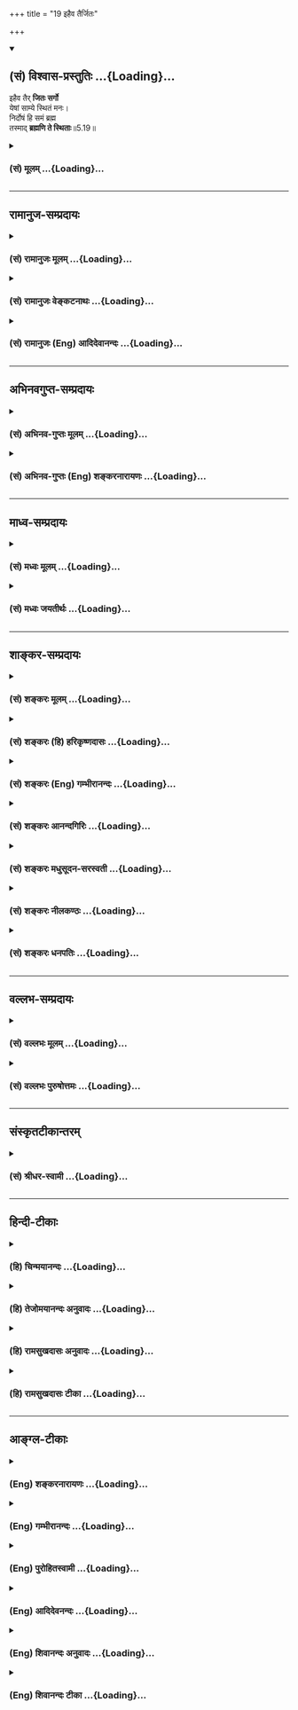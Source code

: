 +++
title = "19 इहैव तैर्जितः"

+++
<div class="js_include" newlevelforh1="2" title="(सं) विश्वास-प्रस्तुतिः" unfilled url="/purANam_vaiShNavam/mahAbhAratam/06-bhIShma-parva/03-bhagavad-gItA-parva/saMskRtam/vishvAsa-prastutiH/05_karma-saMnyAsa-yogaH/19_ihaiva_tairjitaH.md">
<details open><summary><h2>(सं) विश्वास-प्रस्तुतिः ...{Loading}...</h2></summary>

इहैव तैर् **जितः सर्गो**  
येषां साम्ये स्थितं मनः।  
निर्दोषं हि समं ब्रह्म  
तस्माद् **ब्रह्मणि ते स्थिताः**॥5.19॥
</details>
</div>
<div class="js_include collapsed" newlevelforh1="3" title="(सं) मूलम्" unfilled url="/purANam_vaiShNavam/mahAbhAratam/06-bhIShma-parva/03-bhagavad-gItA-parva/saMskRtam/mUlam/05_karma-saMnyAsa-yogaH/19_ihaiva_tairjitaH.md">
<details><summary><h3>(सं) मूलम् ...{Loading}...</h3></summary>

इहैव तैर्जितः सर्गो येषां साम्ये स्थितं मनः।  
निर्दोषं हि समं ब्रह्म तस्माद्ब्रह्मणि ते स्थिताः।।5.19।।
</details>
</div>


_________________
## रामानुज-सम्प्रदायः
<div class="js_include collapsed" newlevelforh1="3" title="(सं) रामानुजः मूलम्" unfilled url="/purANam_vaiShNavam/mahAbhAratam/06-bhIShma-parva/03-bhagavad-gItA-parva/saMskRtam/rAmAnujaH/mUlam/05_karma-saMnyAsa-yogaH/19_ihaiva_tairjitaH.md">
<details><summary><h3>(सं) रामानुजः मूलम् ...{Loading}...</h3></summary>

।।5.19।।**इह एव** साधनानुष्ठानदशायाम् एव **तैः सर्गो जितः** संसारो जितः
**येषाम्** उक्तरीत्या सर्वेषु आत्मसु **साम्ये स्थितं मनः निर्दोषं हि समं
ब्रह्म** प्रकृतिसंसर्गदोषवियुक्ततया समम् आत्मवस्तु हि ब्रह्म आत्मसाम्ये
स्थिताः चेद् **ब्रह्मणि स्थिता** एव **ते।** ब्रह्मणि स्थितिः एव हि
संसारजयः। आत्मसु ज्ञानैकाकारतया साम्यम् एव अनुसन्दधाना मुक्ता एव
इत्यर्थः। येन प्रकारेण अवस्थितस्य कर्मयोगिनः समदर्शनरूपो ज्ञानविपाको भवति
तं प्रकारम् उपदिशति

</details>
</div>
<div class="js_include collapsed" newlevelforh1="3" title="(सं) रामानुजः वेङ्कटनाथः" unfilled url="/purANam_vaiShNavam/mahAbhAratam/06-bhIShma-parva/03-bhagavad-gItA-parva/saMskRtam/rAmAnujaH/venkaTanAthaH/05_karma-saMnyAsa-yogaH/19_ihaiva_tairjitaH.md">
<details><summary><h3>(सं) रामानुजः वेङ्कटनाथः ...{Loading}...</h3></summary>

  
  
।।5.19।। इदं समदर्शित्वं न कालान्तरभाविफलसाधनमात्रं किन्त्विदानीमेव
निश्श्रेयसकल्पां क्लेशनिवृत्तिं दिशतीति समदर्शिनां प्रशंसा क्रियते
इहैवेति श्लोकेन। साधनानुष्ठानदशायामेवेति इहशब्दस्यात्र लोकपरत्वादपि
स्वावस्थाविशेषपरत्वमेवोचितमिति भावः। संसारो जित इति मुक्तप्रायास्त
इत्यर्थः। सृष्ट्यादेरत्रानन्वयात्सर्गशब्दः सृज्यत इति व्युत्पत्त्याऽत्र
संसारपरः। ब्राह्मणचण्डालादीनां
स्पृश्यत्वादिसाम्यप्रसङ्गव्युदासायउक्तरीत्येत्युक्तम्।
निरुपाधिकात्मस्वरूपं ज्ञानैकाकारतया सममिति
पूर्वभाष्योक्तप्रकारेणेत्यर्थः। नन्वात्मन्येव स्थितिः संसारजयहेतुः न तु
तत्साम्ये तत्राह निर्दोषं हि समं ब्रह्मइति। ब्रह्मत्वमेव विधेयम्
अन्यथातस्माद्ब्रह्मणि ते स्थिताः इत्यनन्वयात् समदर्शिनो ब्रह्मणि स्थिताः
समस्य ब्रह्मत्वात् इति ह्यन्वयः स्यात् ततश्चोक्तचोद्यपरिहार
इत्यभिप्रायेणाह आत्मवस्त्विति। ततः किं प्रकृतस्येत्यत्राह ब्रह्मणि
स्थितिरिति। ब्रह्मशब्दोऽत्र शुद्धात्मनि ब्रह्मसाम्यात्। अत्र फलितं
पिण्डितार्थमाह आत्मस्विति।  
  

</details>
</div>
<div class="js_include collapsed" newlevelforh1="3" title="(सं) रामानुजः (Eng) आदिदेवानन्दः" unfilled url="/purANam_vaiShNavam/mahAbhAratam/06-bhIShma-parva/03-bhagavad-gItA-parva/saMskRtam/rAmAnujaH/english/AdidevAnandaH/05_karma-saMnyAsa-yogaH/19_ihaiva_tairjitaH.md">
<details><summary><h3>(सं) रामानुजः (Eng) आदिदेवानन्दः ...{Loading}...</h3></summary>

5.19 By those whose minds rest in ealness with regard to all selves in the aforesaid manner, even here, i.e., even at the stage of executing
the means, Samsara is overcome. For the Brahman is of the same nature
everywhere when uncontaminated. The meaning is that the substance of
self, when free from the contaminations resulting from contact with the
Prakrti (body), is the same everywhere i.e., as the Brahman (the Atman).
If they are fixed in the eality of all selves, they verily abide in
Brahman. The abidance in the Brahman is verily the conest of Samsara.
Those who contemplate on the sameness of all selves, because of their
having the form of knowledge, they are liberated. Sri Krsna now teaches
that mode of life by following which the maturity of knowledge in the
form of sameness of vision comes to a Karma Yogin.

</details>
</div>


_________________
## अभिनवगुप्त-सम्प्रदायः
<div class="js_include collapsed" newlevelforh1="3" title="(सं) अभिनव-गुप्तः मूलम्" unfilled url="/purANam_vaiShNavam/mahAbhAratam/06-bhIShma-parva/03-bhagavad-gItA-parva/saMskRtam/abhinava-guptaH/mUlam/05_karma-saMnyAsa-yogaH/19_ihaiva_tairjitaH.md">
<details><summary><h3>(सं) अभिनव-गुप्तः मूलम् ...{Loading}...</h3></summary>

।।5.19।। No commentary.

</details>
</div>
<div class="js_include collapsed" newlevelforh1="3" title="(सं) अभिनव-गुप्तः (Eng) शङ्करनारायणः" unfilled url="/purANam_vaiShNavam/mahAbhAratam/06-bhIShma-parva/03-bhagavad-gItA-parva/saMskRtam/abhinava-guptaH/english/shankaranArAyaNaH/05_karma-saMnyAsa-yogaH/19_ihaiva_tairjitaH.md">
<details><summary><h3>(सं) अभिनव-गुप्तः (Eng) शङ्करनारायणः ...{Loading}...</h3></summary>

5.19 This sloka does not exit in Gitartha sangraha of Abhinavagupta.

</details>
</div>


_________________
## माध्व-सम्प्रदायः
<div class="js_include collapsed" newlevelforh1="3" title="(सं) मध्वः मूलम्" unfilled url="/purANam_vaiShNavam/mahAbhAratam/06-bhIShma-parva/03-bhagavad-gItA-parva/saMskRtam/madhvaH/mUlam/05_karma-saMnyAsa-yogaH/19_ihaiva_tairjitaH.md">
<details><summary><h3>(सं) मध्वः मूलम् ...{Loading}...</h3></summary>

।।5.19।। तदैव स्तौति इहैवेति।

</details>
</div>
<div class="js_include collapsed" newlevelforh1="3" title="(सं) मध्वः जयतीर्थः" unfilled url="/purANam_vaiShNavam/mahAbhAratam/06-bhIShma-parva/03-bhagavad-gItA-parva/saMskRtam/madhvaH/jayatIrthaH/05_karma-saMnyAsa-yogaH/19_ihaiva_tairjitaH.md">
<details><summary><h3>(सं) मध्वः जयतीर्थः ...{Loading}...</h3></summary>

।।5.19।। ननूत्तरवाक्ये साम्यदर्शनं मुक्तिसाधनमेवोच्यते तत्कथमुच्यते
अपरोक्षज्ञानसाधनमिति प्राग्ज्ञानिनोऽपि जन्मान्तरसद्भाव उक्तः
तत्कथमिहैवेति तद्देह एव मुक्तिरुक्तेत्यत आह **तदेवे**ति।
स्तुतावधिकोक्तिः सम्भवतीति भावः।

</details>
</div>


_________________
## शाङ्कर-सम्प्रदायः
<div class="js_include collapsed" newlevelforh1="3" title="(सं) शङ्करः मूलम्" unfilled url="/purANam_vaiShNavam/mahAbhAratam/06-bhIShma-parva/03-bhagavad-gItA-parva/saMskRtam/shankaraH/mUlam/05_karma-saMnyAsa-yogaH/19_ihaiva_tairjitaH.md">
<details><summary><h3>(सं) शङ्करः मूलम् ...{Loading}...</h3></summary>

।।5.19।। **इह एव** जीवद्भिरेव **तैः** समदर्शिभिः पण्डितैः **जितः**
वशीकृतः **सर्गः** जन्म **येषां साम्ये** सर्वभूतेषु ब्रह्मणि समभावे
**स्थितं** निश्चलीभूतं **मनः** अन्तःकरणम्। **निर्दोषं** यद्यपि दोषवत्सु
श्वपाकादिषु मूढैः तद्दोषैः दोषवत् इव विभाव्यते तथापि तद्दोषैः अस्पृष्टम्
इति निर्दोषं दोषवर्जितं हि यस्मात् नापि स्वगुणभेदभिन्नम् निर्गुणत्वात्
चैतन्यस्य। वक्ष्यति च भगवान् इच्छादीनां क्षेत्रधर्मत्वम्
अनादित्वान्निर्गुणत्वात् (गीता 13.31) इति च। नापि अन्त्या विशेषाः आत्मनो
भेदकाः सन्ति प्रतिशरीरं तेषां सत्त्वे प्रमाणानुपपत्तेः। अतः **समं
ब्रह्म** एकं च। **तस्मात् ब्रह्मणि** एव **ते स्थिताः।** तस्मात् न
दोषगन्धमात्रमपि तान् स्पृशति देहादिसंघातात्मदर्शनाभिमानाभावात् तेषाम्।
देहादिसंघातात्मदर्शनाभिमानवद्विषयं तु तत् सूत्रम् समासमाभ्यां विषमसमे
पूजातः (गौ0 स्मृ0 17.20) इति पूजाविषयत्वेन विशेषणात्। दृश्यते हि
ब्रह्मवित् षडङ्गवित् चतुर्वेदवित् इति पूजादानादौ गुणविशेषसंबन्धः कारणम्।
ब्रह्म तु सर्वगुणदोषसंबन्धवर्जितमित्यतः ब्रह्मणि ते स्थिताः इति युक्तम्।
कर्मविषयं च समासमाभ्याम् इत्यादि। इदं तु सर्वकर्मसंन्यासविषयं प्रस्तुतम्
सर्वकर्माणि मनसा (गीता 5.13) इत्यारभ्य आध्यायपरिसमाप्तेः।। यस्मात्
निर्दोषं समं ब्रह्म आत्मा तस्मात्

</details>
</div>
<div class="js_include collapsed" newlevelforh1="3" title="(सं) शङ्करः (हि) हरिकृष्णदासः" unfilled url="/purANam_vaiShNavam/mahAbhAratam/06-bhIShma-parva/03-bhagavad-gItA-parva/saMskRtam/shankaraH/hindI/harikRShNadAsaH/05_karma-saMnyAsa-yogaH/19_ihaiva_tairjitaH.md">
<details><summary><h3>(सं) शङ्करः (हि) हरिकृष्णदासः ...{Loading}...</h3></summary>

।।5.19।। उ₀ वे दोषी नहीं हैं क्योंकि जिनका अन्तःकरण समतामें अर्थात् सब
भूतोंके अन्तर्गत ब्रह्मरूप समभावमें स्थित यानी निश्चल हो गया है उन
समदर्शी पण्डितोंने यहाँ जीवितावस्थामें ही सर्गको यानी जन्मको जीत लिया है
अर्थात् उसे अपने अधीन कर लिया है। क्योंकि ब्रह्म निर्दोष ( और सम ) है।
यद्यपि मूर्ख लोगोंको दोषयुक्त चाण्डालादिमें उनके दोषोंके कारण आत्मा
दोषयुक्तसा प्रतीत होता है तो भी वास्तवमें वह ( आत्मा ) उनके दोषोंसे
निर्लिप्त ही है। चेतन आत्मा निर्गुण होनेके कारण अपने गुणके भेदसे भी
भिन्न नहीं है। भगवान् भी इच्छादिको क्षेत्रके ही धर्म बतलावेंगे तथा अनादि
और निर्गुण होनेके कारण ( आत्मा लिप्त नहीं होता ) यह भी कहेंगे। ( वैशेषिक
शास्त्रमें बतलाये हुए नित्य द्रव्यगत ) अन्त्य विशेष भी आत्मामें भेद
उत्पन्न करनेवाले नहीं हैं क्योंकि प्रत्येक शरीरमें उन अन्त्य विशेषोंके
होनेका कोई प्रमाण सम्भव नहीं है। अतः ( यह सिद्ध हुआ कि ) ब्रह्म सम है और
एक ही है। इसलिये वे समदर्शी पुरुष ब्रह्ममें ही स्थित हैं इसी कारण उनको
दोषकी गन्ध भी स्पर्श नहीं कर पाती क्योंकि उनमेंसे देहादि संघातको
आत्मारूपसे देखनेका अभिमान जाता रहा है।। समासमाभ्यां विषमसमे पूजातः यह
सूत्र पूजाविषयक विशेषणसे युक्त होनेके कारण देहादि संघातमें आत्मदृष्टिके
अभिमानवाले पुरुषोंके विषयमें है। क्योंकि पूजा दान आदि कर्मोंमें (
भेदबुद्धिका ) कारण ब्रह्मवेत्ता छओं अङ्गोंको जाननेवाला चारों वेदोंको
जाननेवाला इत्यादि विशेष गुणोंका सम्बन्ध देखा जाता है। परंतु ब्रह्म
सम्पूर्ण गुणदोषोंके सम्बन्धसे रहित है इसलिये यह ( कहना ) ठीक है कि वे
ब्रह्ममें स्थित हैं। इसके अतिरिक्त समासमाभ्याम् इत्यादि कथन तो
कर्मियोंके विषयमें है और यह सर्वकर्माणि मनसा इस श्लोकसे लेकर
अध्यायसमाप्तितक सारा प्रकरण सर्वकर्मसंन्यासी के विषयमें है।

</details>
</div>
<div class="js_include collapsed" newlevelforh1="3" title="(सं) शङ्करः (Eng) गम्भीरानन्दः" unfilled url="/purANam_vaiShNavam/mahAbhAratam/06-bhIShma-parva/03-bhagavad-gItA-parva/saMskRtam/shankaraH/english/gambhIrAnandaH/05_karma-saMnyAsa-yogaH/19_ihaiva_tairjitaH.md">
<details><summary><h3>(सं) शङ्करः (Eng) गम्भीरानन्दः ...{Loading}...</h3></summary>

5.19 Iha eva, here itself, even while they are living; is sargah, rirth;
jitah, conered, overcome; taih, by them, by the learned ones who see
with eanimity; yesam, whose; manah, minds, the internal organs; are
sthitam, established, made steadfast; samye, on sameness, in Brahman
that exists as the same in all beings. It is nirdosam, free from
defects. Because of Its existence in such mean objects as an eater of
dog's meat, etc., though It is supposed by fools to be affected by the
defects of those (objects), still It remains untouched by those
blemishes, hi, because It is free from defects. Nor even is It
differentiated by Its alities, since Consciousness is free from
alifications. And the Lord will speak of desires etc. (cf. 13.6 etc.) as
the attributes of the aggregate of body and organs, and will also say,
'Being without beginning and without alities' (13.31). Nor even are
there the ultimate distinctions which can create differentiation in the
Self, \[According to the Vaisesikas, everything is possessed of not only
alities but also of antya-visesa (ultimate distinction), which is a
category like substance, ality, action, etc. This distinction makes
every entity different from other entities. Thus, individual souls have
their own ultimate distinctions by the very fact that they are
individuals. Vedanta denies such a category. Besides, the Self is one
and omnipresent. Therefore there is nothing else from which It can be
distinguished.-Tr.\] because there is nothing to prove that these
ultimate distinctions exist in every body. Hence, samam brahma, Brahman
is the same and one. Tasmat, therefore; te, they; sthitah, are
established; brahmani, in Brahman Itself. As a result, not even a shade
of defect touches them. For they have no self-identification in the form
of perceiving the aggregate of body etc. as the Self. On the other hand,
that statement (Gau. Sm. 17.20) refers to the man who has
self-identification in the form of perceiving the aggregate of body,
(organs) etc. as the Self, for that statement-'A sacrificer incurs sin
by not adoring eally one who is an eal, and by adoring eally one who is
not eal to himself, pointedly refers to persons who are the objects of
adoration. It is indeed seen that in worship, charity, etc. the
determining factors are the possession of such special alities as being
'a knower of Brahman', 'versed in the six auxiliary branches of Vedic
learning', and 'versed in the four Vedas'. But Brahman is bereft of
association with all alities and defects. This being so, it is logical
that they are established in Brahman. And 'adoring an eal, ৷৷.an uneal,'
etc. has reference to men of action. \[Those engaged in actions with a
sense of agentship, etc.-Tr.\] But this subject under consideration,
beginning from 'The embodied man৷৷.having given up all actions mentally'
(13) to the end of the chapter, is concerning one who has given up all
actions. Since the Self is Brahman which is without blemish and is the
same (in all), therefore-

</details>
</div>
<div class="js_include collapsed" newlevelforh1="3" title="(सं) शङ्करः आनन्दगिरिः" unfilled url="/purANam_vaiShNavam/mahAbhAratam/06-bhIShma-parva/03-bhagavad-gItA-parva/saMskRtam/shankaraH/AnandagiriH/05_karma-saMnyAsa-yogaH/19_ihaiva_tairjitaH.md">
<details><summary><h3>(सं) शङ्करः आनन्दगिरिः ...{Loading}...</h3></summary>

।।5.19।। सात्त्विकेषु राजसेषु तामसेषु च सत्वेषु समत्वदर्शनमनुचितमिति
शङ्कते **नन्विति।** सर्वत्र समदर्शिनस्तच्छब्देन परामृश्यन्ते। तेषां
दोषवत्त्वादभोज्यान्नत्वमित्यत्र प्रमाणमाह **समासमाभ्यामिति।**
समानामध्ययनादिभिः। समानधर्मकाणां वस्त्रालंकारादिपूजया विषमे
प्रतिपत्तिविशेषे क्रियमाणे सत्यसमानां चासमानधर्मकाणां
कस्यचिदेकवेदत्वमपरस्य द्विवेदत्वमित्यादिधर्मवतां प्रागुक्ततया पूजया समे
प्रतिपत्तिविशेषे पूजयिता पुरुषविशेषं ज्ञात्वा
प्रतिपत्तिमकुर्वन्धनाद्धर्माच्च हीयते तेन सात्त्विके राजसतामसयोश्च
समबुद्धिं कुर्वन्प्रत्यवैतीत्यर्थः। उत्तरत्वेनोत्तरश्लोकमवतारयति **न ते
दोषवन्त इति।** स्मृत्यवष्टम्भेन सर्वसत्त्वेषु समत्वदर्शिनां
दोषवत्त्वमुक्तं कथं नास्तीति प्रतिज्ञामात्रेण सिध्यतीति शङ्कते
**कथमिति।** स्मृतेर्गतिमग्रे वदिष्यन्निर्दोषत्वं समत्वदर्शिनां विशदयति
**इहैवेति।** सर्वेषां चेतनानां साम्ये प्रवणमनसां ब्रह्मलोकगमनमन्तरेण
तस्मिन्नेव देहे परिभूतजन्मनामशेषदोषराहित्ये हेतुमाह **निर्दोषं हीति।**
वर्तमानो देहः सप्तम्या परिगृह्यते। तानेव समदर्शिनो विशिनष्टि
**येषामिति।** ननु ब्रह्मणो निर्दोषत्वमसिद्धं दोषवत्सु श्वपाकादिषु
तद्दोषैर्दोषवत्त्वोपलम्भसंभवात्तत्राह **यद्यपीति।** यस्मात्तन्निर्दोषं
तस्मात्तस्मिन्ब्रह्मणि स्थितैर्निर्दोषैः सर्गो जित इति संबन्धः। ब्रह्मणो
गुणभूयस्त्वादल्पीयान्दोषोऽपि स्यादित्याशङ्क्याह **नापीति।** चेतनस्य
स्वगुणविशेषविशिष्टत्वमनिष्टं निर्गुणत्वश्रवणादित्ययुक्तमिच्छादीनां
परिशेषादात्मधर्मत्वस्य कैश्चिन्निश्चितत्वादित्याशङ्क्याह **वक्ष्यति
चेति।** आत्मनो निर्गुणत्वे वाक्यशेषं प्रमाणयति **अनादित्वादिति।** चकारो
वक्ष्यतीत्यनेन संबन्धार्थः। गुणदोषवशादात्मनो भेदाभावेऽपि
भेदोऽन्त्यविशेषेभ्यो भविष्यतीत्यतिप्रसङ्गादाशङ्क्य दूषयति **नापीति।**
प्रतिशरीरमात्मभेदसिद्धौ तद्धेतुत्वेन तेषां सत्त्वं तेषां च सत्त्वे
प्रतिशरीरमात्मनो भेदसिद्धिरिति परस्पराश्रयत्वमभिप्रेत्य हेतुमाह
प्रतिशरीरमिति। आत्मनो भेदकाभावे फलितमाह **अत इति।** समत्वमेव व्याकरोति
**एकं चेति।** ब्रह्मणो निर्विशेषत्वेनैकत्वाज्जीवानां च
भेदकाभावेनैकत्वस्योक्तत्वादेकलक्षणत्वादेकत्वं जीवब्रह्मणोरेष्टव्यमित्याह
**तस्मादिति।** जीवब्रह्मणोरेकत्वे जीवानां ब्रह्मवन्निर्दोषत्वं
सिध्यतीत्याह **तस्मान्नेति।** तच्छब्दार्थमेव स्फोरयति **देहादीति।** यदि
सर्वसत्त्वेषु समत्वदर्शनमदुष्टमिष्टं तर्हि कथं गौतमसूत्रमित्याशङ्क्याह
**देहादिसंघातेति।** सूत्रस्य यथोक्ताभिमानवद्विषयत्वे गमकमाह **पूजेति।**
यदि वा चतुर्वेदानामेव सतां पूजया वैषम्यं यदि वा चतुर्वेदानां षडङ्गविदां
च पूजया साम्यं तदा तेषामुक्तपूजाविषयाणां केषांचिन्मनोविकारसंभवे कर्ता
प्रत्यवैतीत्यविद्वद्विषयत्वं सूत्रस्य प्रतिभातीत्यर्थः। तत्रैव
चानुभवमनुकूलत्वेनोदाहरति **दृश्यते हीति।** देहादिसंघाताभिमानवतां
गुणदोषसंबन्धसंभवात्तद्विषयं सूत्रमित्युक्तमिदानीं
ब्रह्मात्मदर्शनाभिमानवतां गुणदोषासंबन्धान्न तद्विषयं
सूत्रमित्यभिप्रेत्याह **ब्रह्म त्विति।** इतश्च नेदं सूत्रं
ब्रह्मविद्विषयमित्याह **कर्मीति।** तत्रैव पूजापरिभवसंभवादित्यर्थः। ननु
यत्र समत्वदर्शनं तत्रैव त्विदं सूत्रं नतु कर्मिण्यकर्मिणि वेति
विभागोऽस्ति तत्राह **इदं त्विति।** समत्वदर्शनस्य संन्यासिविषयत्वेन
प्रस्तुतत्वे हेतुमाह **सर्वकर्माणीति।**
आऽध्यायपरिसमाप्तेःसर्वकर्माणीत्यारभ्य तत्र तत्र
सर्वकर्मसंन्यासाभिधानात्तद्विषयमिदं समत्वदर्शनं गम्यते तत्र तन्निरहंकारे
निरवकाशं सूत्रमित्यर्थः।

</details>
</div>
<div class="js_include collapsed" newlevelforh1="3" title="(सं) शङ्करः मधुसूदन-सरस्वती" unfilled url="/purANam_vaiShNavam/mahAbhAratam/06-bhIShma-parva/03-bhagavad-gItA-parva/saMskRtam/shankaraH/madhusUdana-sarasvatI/05_karma-saMnyAsa-yogaH/19_ihaiva_tairjitaH.md">
<details><summary><h3>(सं) शङ्करः मधुसूदन-सरस्वती ...{Loading}...</h3></summary>

।।5.19।। ननु सात्त्विकराजसतामसेषु स्वभावविषमेषु प्राणिषु समत्वदर्शनं
धर्मशास्त्रनिषिद्धम्। तथाचतस्यान्नमभोज्यम्इत्युपक्रम्य गौतमः
स्मरतिसमासमाभ्यां विषमसमे पूजातः इति। समासमाभ्यामिति चतुर्थीद्विवचनम्।
विषमसमे इति द्वन्द्वैकवद्भावेन सप्तम्येकवचनम्।
चतुर्वेदपारगाणामत्यन्तसदाचाराणां यादृशो वस्त्रालंकारान्नादिदानपुरःसरः
पूजाविशेषः क्रियते तत्समायैवान्यस्मै चतुर्वेदपारगाय सदाचाराय विषमे
तदपेक्षया न्यूने पूजाप्रकारे कृते तथाल्पवेदानां हीनाचाराणां यादृशो
हीनसाधनः पूजाप्रकारः क्रियते तादृशायैवासमाय
पूर्वोक्तवेदपारगसदाचारब्राह्मणापेक्षया हीनाय तादृशहीनपूजाधिके
मुख्यपूजासमे पूजाप्रकारे कृते उत्तमस्य हीनतया हीनस्योत्तमतया पूजातो
हेतोस्तस्य पूजयितुरन्नमभोज्यं भवतीत्यर्थः। पूजयिता
प्रतिपत्तिविशेषमकुर्वन्धनाद्धर्माच्च हीयत इति च दोषान्तरम्। यद्यपि
यतीनां निष्परिग्रहाणां पाकाभावाद्धनाभावाच्चाभोज्यान्नत्वं धनहीनत्वं च
स्वतएव विद्यते तथापि धर्महानिर्दोषो भवत्येव। अभोज्यान्नत्वं चाशुचित्वेन
पापोत्पत्त्युपलक्षणम्। तपोधनानां च तपएव धनमिति तद्धानिरपि दूषणं
भवत्येवेति कथं समदर्शिनः पण्डिता जीवन्मुक्ता इति प्राप्ते परिहरति तैः
समदर्शिभिः पण्डितैरिहैव जीवनदशायामेव जितोऽतिक्रान्तः सर्गः सृज्यत इति
व्युत्पत्त्या द्वैतप्रपञ्चः। देहपातादूर्ध्वमतिक्रमितव्य इति किमु
वक्तव्यम्। कैः। येषां साम्ये सर्वभूतेषु विषमेष्वपि वर्तमानस्य ब्रह्मणः
समभावे स्थितं निश्चलं मनः। हि यम्मान्निर्दोषं समं सर्वविकारशून्यं
कूटस्थनित्यमेकं च ब्रह्म तस्मात्ते समदर्शिनो ब्रह्मण्येव स्थिताः। अयं
भावः दुष्टत्वं हि द्वेधा भवति अदुष्टस्यापि दुष्टसंबन्धात्स्वतो
दुष्टत्वाद्वा। यथा गङ्गोदकस्य मूत्रगर्तपातात् स्वतएव वा यथा मूत्रादेः।
तत्र दोषवस्तु श्वपाकादिषु स्थितं तद्दोषैर्दुष्यति ब्रह्मेति
मूढैर्विभाव्यमानमपि सर्वदोषासंसृष्टमेव ब्रह्म व्योमवदसङ्गत्वात्। असङ्गो
ह्ययं पुरुषःसूर्यो यथा सर्वलोकस्य चक्षुर्न लिप्यते चाक्षुषैर्बाह्यदोषैः।
एकस्तथा सर्वभूतान्तरात्मा न लिप्यते लोकदुःखेन बाह्यः इति श्रुतेः। नापि
कामादिधर्मवत्तया स्वतएव कलुषितं कामादेरन्तःकरणधर्मत्वस्य
श्रुतिस्मृतिसिद्धत्वात्। तस्मान्निर्दोषब्रह्मरूपा यतयो जीवन्मुक्ता
अभोज्यान्नादिदोषदुष्टाश्चेति व्याहतम्।
स्मृतिस्त्वविद्वद्गृहस्थविषयैवतस्यान्नमभोज्यम् इत्युपक्रमात् पूजात इति
मध्ये निर्देशात्धनाद्धर्माच्च हीयते इत्युपसंहाराच्चेति द्रष्टव्यम्।

</details>
</div>
<div class="js_include collapsed" newlevelforh1="3" title="(सं) शङ्करः नीलकण्ठः" unfilled url="/purANam_vaiShNavam/mahAbhAratam/06-bhIShma-parva/03-bhagavad-gItA-parva/saMskRtam/shankaraH/nIlakaNThaH/05_karma-saMnyAsa-yogaH/19_ihaiva_tairjitaH.md">
<details><summary><h3>(सं) शङ्करः नीलकण्ठः ...{Loading}...</h3></summary>

।।5.19।। ननुसमासमाभ्यां विषमसमे पूजातः इति तुल्यश्रुतशीलाय ब्राह्मणद्वयाय
विषमां पूजां प्रयुक्तवतः तथा अतुल्यश्रुतशीलाय ब्राह्मणद्वयाय समां पूजां
प्रयुक्तवतश्चाभोज्यान्नत्वं गौतमेन स्मर्यते तत्कथं ब्राह्मणचण्डालयोः
समदर्शित्वं युक्तमित्याशङ्क्याह **इहैवेति।** येषां मनः सर्वभूतेषु साम्ये
ब्रह्मभावे स्थितं निश्चलं तैरिहैव जीवद्भिरेव सर्गो जन्म जितो वशीकृतः। हि
यस्मान्निर्दोषं समं सर्वत्राविषमं ब्रह्मास्ति यथा
हिरण्मययोर्देवतातत्पीठयोः स्वर्णदृक्साम्यं पश्यति पूजकस्तु
आकारदृक्तारतम्यं पश्यति तद्वत्। पूजास्मृतिर्भ्रान्तिकृततारतम्यविषया।
साम्यदृष्टिस्तु तत्त्वविषयेति भावः। यस्मादेवं ते साम्यं पश्यन्ति
तस्माद्ब्रह्मण्यखण्डैकरसे ते द्रष्टारः स्थिता एकीभावेन समाप्तिं गताः।

</details>
</div>
<div class="js_include collapsed" newlevelforh1="3" title="(सं) शङ्करः धनपतिः" unfilled url="/purANam_vaiShNavam/mahAbhAratam/06-bhIShma-parva/03-bhagavad-gItA-parva/saMskRtam/shankaraH/dhanapatiH/05_karma-saMnyAsa-yogaH/19_ihaiva_tairjitaH.md">
<details><summary><h3>(सं) शङ्करः धनपतिः ...{Loading}...</h3></summary>

।।5.19।। ननु सात्त्विकादिषु समत्वदर्शनमनुचितंसमासमाभ्यां विषमसमे पूजातः
इति तस्यान्नमभोज्यमित्युपक्रम्य स्मृत्या
समदर्शिनोऽभोज्यान्नत्वप्रतिपादनात् समानामध्ययनादिभिस्तुल्यधर्मवतां
वस्त्रालंकाररत्नादिदानपूर्वके विषमे पूजाविशेषे क्रियमाणे सति असमानां च
कस्यचित् द्विवेदाध्ययनमपरस्यैकवेदाध्ययनमित्येवमध्यनादिभिरतुल्यधर्मवतां
प्रागुक्ते समे पूजाविशेषे तस्याः पूजातो हेतोः पूजयिता पुरुषविशेषं
ज्ञात्वा पूजाविशेषमकुर्वन्नभोज्यान्नो भवति धनाद्धर्माच्च हीयत इति
स्मृतेरर्थः। तथाच सर्वसत्त्वेषु समत्वदर्शिनः दोषवत्त्वमित्याशङ्कायाः
कार्यकरणसंघातात्मदर्शनाभिमानवत्कर्मठविषया तु गौतमस्मृतिः। पूजात इति
पूजाविषयत्वेन विशेषणात्। इदं तु यः सर्वकर्मसंन्यासी निष्परिग्रहः
पाकानधिकारी अभोज्यान्नो धनहीनो धर्मादिदत्तजलाञ्जलिः तत्त्ववित्
तद्विषयमिति विषयभेदेनाविरोधमभिप्रेत्योत्तरमाह **इहेति।** इहैव जीवद्भिरेव
तैर्जितो वशीकृतः अतिक्रान्तो जन्मादिलक्षणः संसारः। कैरित्यपैक्षायामाह।
येषां सर्वसत्त्वेषु ब्राह्मणः समभावे स्थितं स्थिरीभूतं मनोऽन्तःकरणम्। हि
यस्मान्मनः स्थितिविषयो ब्रह्म निर्दोषं तोषवत्सु चाण्डालादिषु
स्थितमप्याकाशवत्तद्दोषैरस्पृष्टमतएव समं सदैव सर्वत्रैकरुपम्।
तस्मादेतादृशे ब्रह्मणि ते पण्डिताः स्थिताः अतो न दोषगन्धमात्रमपि
तान्स्पृशतीत्यर्थः।

</details>
</div>


_________________
## वल्लभ-सम्प्रदायः
<div class="js_include collapsed" newlevelforh1="3" title="(सं) वल्लभः मूलम्" unfilled url="/purANam_vaiShNavam/mahAbhAratam/06-bhIShma-parva/03-bhagavad-gItA-parva/saMskRtam/vallabhaH/mUlam/05_karma-saMnyAsa-yogaH/19_ihaiva_tairjitaH.md">
<details><summary><h3>(सं) वल्लभः मूलम् ...{Loading}...</h3></summary>

।।5.19।। अतो यद्यत्समं तद्ब्रह्मरूपमिति मन्तव्यं यदि मनोऽपि निरोधे समं
स्यात्तदा ब्रह्मैव तादात्म्यात्सिद्ध्यसिद्धयो ৷৷. समत्वं योगः 2।48
इत्युक्तत्वात्। तद्विषयके मनसि ते ब्रह्मतादात्म्यापन्ना इत्याह इहैवेति।
येषां साम्ये स्थितं मनस्तैः सर्गः प्रवाहमार्गो जितः। समदर्शिनः इत्यस्याथ
त्वयमेव विवृणोति निर्दोष हि समं ब्रह्मेति। तस्मात्ते ब्रह्मणि स्थिता
इत्यर्थो ज्ञातव्यः।

</details>
</div>
<div class="js_include collapsed" newlevelforh1="3" title="(सं) वल्लभः पुरुषोत्तमः" unfilled url="/purANam_vaiShNavam/mahAbhAratam/06-bhIShma-parva/03-bhagavad-gItA-parva/saMskRtam/vallabhaH/puruShottamaH/05_karma-saMnyAsa-yogaH/19_ihaiva_tairjitaH.md">
<details><summary><h3>(सं) वल्लभः पुरुषोत्तमः ...{Loading}...</h3></summary>

  
  
।।5.19।। य एतादृशास्त उत्तमा इत्याह इहैवेति। येषां मनः साम्ये समभावे
स्थितं तैरिहैव सर्गो जितः। अत्रायं भावः भगवता स्वक्रीडार्थं जगदुत्पादितं
तत्र यस्य यादृशेच्छया यो भाव उत्पादितः स तथैव करोति। स योग्यो भवति नवेति
किमर्थं विचारणीयम् अतो येषां मनः साम्ये भगवत्क्रीडारूपे स्थितं तैरिहैव
अधिष्ठानात्मकदेह एव सर्गः संसारो मायारूपो जितः। यतो ब्रह्म समं
स्वक्रीडार्थरूपेषु निर्दोषं तेषु दोषादिरहितं तस्माद्येषां मनः साम्ये
स्थितं ते ब्रह्मणि ब्रह्मभावे स्थिताः अतस्तैः संसारो जित इत्यर्थः। यद्वा
सर्गः स्वोत्पत्तिर्जिता वशीकृता सफलीकृतेत्यर्थः। भगवता
स्वमेवार्थमुत्पादितास्तत्कृतमिति भावः। यद्वा येषां मनः संयोगवियोगयोः
साम्येन स्थितं तैरिहैव अधिकरणदेह एव सर्गः अलौकिकोऽग्रेभावी जितो वशीकृतः
सर्वथैवालौकिकदेहो भावरूपो वशे जातो यतोऽयं यदैवेच्छति तदैव भावप्राकट्यं
भवतीति भावः। हीति युक्तमेव। यतो ब्रह्म भगवान् स्वस्थायिरसात्मकत्वात्
समानाद्यवस्थासु। निर्दोषं यथा रासे। यतो ब्रह्म तादृशं तस्मात् ते
ब्रह्मणि ब्रह्मभावे निरोधरूपे स्थिता इति भावः।  
  

</details>
</div>


_________________
## संस्कृतटीकान्तरम्
<div class="js_include collapsed" newlevelforh1="3" title="(सं) श्रीधर-स्वामी" unfilled url="/purANam_vaiShNavam/mahAbhAratam/06-bhIShma-parva/03-bhagavad-gItA-parva/saMskRtam/shrIdhara-svAmI/05_karma-saMnyAsa-yogaH/19_ihaiva_tairjitaH.md">
<details><summary><h3>(सं) श्रीधर-स्वामी ...{Loading}...</h3></summary>

।।5.19।। ननु विषमेषु समदर्शनं निषिद्धं कुर्वन्तोऽपि कथं ते पण्डिताः।
यथाह गौतमःसमासमाभ्यां विषमसमे पूजातः इति। अस्यार्थःसमाय पूजाया विषमे
प्रकारे कृते सति विषमाय च समे प्रकारे कृते सति स पूजक इह लोकात्परलोकाच्च
हीयत इति। तत्राह **इहैवेति।** इहैव जीवद्भिरेव तैः सृज्यत इति सर्गः
संसारो जितो निरस्तः। कैः। येषां मनः साम्ये समत्वे स्थितम्। तत्र हेतुः हि
यस्मात् ब्रह्म समं निर्दोषं च तस्मात्ते समदर्शिनो ब्रह्मण्येव स्थिताः।
ब्रह्मभावं प्राप्ता इत्यर्थः। गौतमोक्तस्तु दोषो ब्रह्मभावप्राप्तेः
पूर्वमेव। पूजात इति पूजकावस्थाश्रवणात्।

</details>
</div>


_________________
## हिन्दी-टीकाः
<div class="js_include collapsed" newlevelforh1="3" title="(हि) चिन्मयानन्दः" unfilled url="/purANam_vaiShNavam/mahAbhAratam/06-bhIShma-parva/03-bhagavad-gItA-parva/hindI/chinmayAnandaH/05_karma-saMnyAsa-yogaH/19_ihaiva_tairjitaH.md">
<details><summary><h3>(हि) चिन्मयानन्दः ...{Loading}...</h3></summary>

।।5.19।। इस श्लोक में प्राय सम्पूर्ण शास्त्र को ही गागर में सागर की
भाँति भर दिया गया है। प्रस्तुत प्रकरण के सन्दर्भ में सर्वप्रथम यह
दर्शाना आवश्यक था कि पूर्व श्लोक में वर्णित समदर्शनरूप पूर्णत्व कोई ऐसा
दैवी आदर्श नहीं जिसकी प्राप्ति या अनुभूति देहत्याग के पश्चात् स्वर्ग
नामक किसी लोक विशेष में होगी। पुराणों तथा यहूदी धर्मों में धर्म साधना और
जीवन का लक्ष्य स्वर्गप्राप्ति ही बताया गया है। एक बुद्धिमान् एवं
विचारशील पुरुष को स्वर्ग का आश्वासन एक आकर्षक माया जाल से अधिक कुछ
प्रतीत नहीं होता। ऐसे अस्पष्ट और अज्ञात लक्ष्य की प्राप्ति के लिये
बुद्धिमान् पुरुष को प्रोत्साहित नहीं किया जा सकता। उसमें उस लक्ष्य के
प्रति न उत्साह होगा और न लगन। स्वर्ग प्राप्ति के आश्वासन के विपरीत यहाँ
वेदान्त में स्पष्ट घोषणा की गयी है कि जीव का संसार यहीं पर समाप्त होकर
वह अपने अनन्तस्वरूप का साक्षात् अनुभव कर सकता है। आत्मानुभूति का यह
लक्ष्य मृत्यु के पश्चात् प्राप्य नहीं वरन् इसी जीवन में इसी देह में और
इसी लोक में प्राप्त करने योग्य है। जीवभाव की परिच्छिन्नताओं से ऊपर उठकर
मनुष्य ईश्वरानुभूति में स्थित रह सकता है। जीवत्व से ईश्वरत्व तक आरोहण
करने में कौन समर्थ है किस उपाय से संसार बन्धनों से मुक्ति पायी जा सकती
है इस श्लोक में केवल जीवन के लक्ष्य का ही नहीं बल्कि तत्प्राप्ति के लिए
साधन का भी संकेत किया गया है। भगवान् कहते हैं कि जिनका मन समत्व भाव में
स्थित है वे ब्रह्म में स्थित हैं। पतंजलि मुनि इसी बात को दूसरे शब्दों में
इस प्रकार कहते हैं कि योगश्चित्तवृत्तिनिरोध अर्थात् चित्तवृत्तियों के
निरोध को योग कहते हैं। जहाँ मन की वृत्तियों का पूर्ण निरोध हुआ वहाँ मन
का अस्तित्व ही समाप्त समझना चाहिए। मन ही वह उपाधि है जिसमें व्यक्त
चैतन्य जीव या अहंकार के रूप में प्रकट होकर स्वयं को सम्पूर्ण जगत् से
भिन्न मानता है। अत मन के नष्ट होने पर अहंकार और उसके संसार का भी नाश
अवश्यंभावी है। सांसारिक दुखों से मुक्त जीव अनुभव करता है कि वह
परमात्मस्वरूप से भिन्न नहीं। इस स्वरूपानुभूति के बिना पूर्व श्लोक में
कथित समदर्शित्व प्राप्त नहीं हो सकता। भगवान् कहते हैं कि जिसने सर्ग
(जन्मादिरूप संसार) को जीत लिया और जिसका मन समस्त परिस्थितिओं में समभाव
में स्थित रहता है वह पुरुष निश्चय ही ब्रह्म में स्थित है। प्रथम बार में
अध्ययन करने पर यह कथन अयुक्तिक प्रतीत हो सकता है। इसलिये भगवान् इसका
कारण बताते हैं क्योंकि ब्रह्म निर्दोष और सम है। ब्रह्म सर्वत्र समानरूप से
व्याप्त है। सब घटनाएं उसमें ही घटती हैं परन्तु उसको कोई विकार प्राप्त
नहीं होता। सत्य सदैव नदी के तल के समान अपरिवर्तित रहता है जबकि उसका जल
प्रवाह सदैव चंचल रहता है। अधिष्ठान सदा अविकारी रहता है परन्तु अध्यस्त
(कल्पित) अथवा व्यक्त हुई सृष्टि का स्वभाव है नित्य परिवर्तनशीलता। जीव
देहादि के साथ तादात्म्य करके इन परिवर्तनों का शिकार बन जाता है जबकि
अधिष्ठानरूप आत्मा नित्य अपरिवर्तनशील और एक समान रहता है। जो व्यक्ति
मनुष्य को विचलित कर देने वाली समस्त परिस्थितियों में अविचलित और समभाव
रहता है उसने निश्चय ही अधिष्ठान में स्थिति प्राप्त कर ली है। समुद्र की
लहरों पर बढ़ती हुई लकड़ी इतस्तत भटकती रह सकती है लेकिन दृढ़ चट्टानों पर
निर्मित दीपस्तम्भ अविचल खड़ा रहता है। तूफान उसके चरणों से टकराकर अपना
क्रोध शान्त करते हैं। इसलिए भगवान् का कथन युक्तियुक्त ही है कि समत्वभाव
में स्थित पुरुष ब्रह्म में ही स्थित है। इसलिए

</details>
</div>
<div class="js_include collapsed" newlevelforh1="3" title="(हि) तेजोमयानन्दः अनुवादः" unfilled url="/purANam_vaiShNavam/mahAbhAratam/06-bhIShma-parva/03-bhagavad-gItA-parva/hindI/tejomayAnandaH/anuvAdaH/05_karma-saMnyAsa-yogaH/19_ihaiva_tairjitaH.md">
<details><summary><h3>(हि) तेजोमयानन्दः अनुवादः ...{Loading}...</h3></summary>

।।5.19।। जिनका मन समत्वभाव में स्थित है, उनके द्वारा यहीं पर यह सर्ग
जीत लिया जाता है; क्योंकि ब्रह्म निर्दोष और सम है इसलिये वे ब्रह्म में
ही स्थित हैं।।

</details>
</div>
<div class="js_include collapsed" newlevelforh1="3" title="(हि) रामसुखदासः अनुवादः" unfilled url="/purANam_vaiShNavam/mahAbhAratam/06-bhIShma-parva/03-bhagavad-gItA-parva/hindI/rAmasukhadAsaH/anuvAdaH/05_karma-saMnyAsa-yogaH/19_ihaiva_tairjitaH.md">
<details><summary><h3>(हि) रामसुखदासः अनुवादः ...{Loading}...</h3></summary>

।।5.19।। जिनका अन्तःकरण समतामें स्थित है, उन्होंने इस जीवित-अवस्थामें ही
सम्पूर्ण संसारको जीत लिया है; ब्रह्म निर्दोष और सम है, इसलिये वे
ब्रह्ममें ही स्थित हैं।

</details>
</div>
<div class="js_include collapsed" newlevelforh1="3" title="(हि) रामसुखदासः टीका" unfilled url="/purANam_vaiShNavam/mahAbhAratam/06-bhIShma-parva/03-bhagavad-gItA-parva/hindI/rAmasukhadAsaH/TIkA/05_karma-saMnyAsa-yogaH/19_ihaiva_tairjitaH.md">
<details><summary><h3>(हि) रामसुखदासः टीका ...{Loading}...</h3></summary>

5.19।।***व्याख्या--*'येषां साम्ये स्थितं मनः'--**परमात्मतत्त्व अथवा
स्वरूपमें स्वाभाविक स्थितिका अनुभव होनेपर जब मन-बुद्धिमें राग-द्वेष,
कामना, विषमता आदिका सर्वथा अभाव हो जाता है, तब मन-बुद्धिमें
स्वतः-स्वाभाविक समता आ जाती है, लानी नहीं पड़ती। बाहरसे देखनेपर महापुरुष
और साधारण पुरुषमें खाना-पीना, चलना-फिरना आदि व्यवहार एक-सा ही दीखता है,
पर महापुरुषोंके अन्तःकरणमें निरन्तर समता, निर्दोषता, शान्ति आदि रहती है
और साधारण पुरुषोंके अन्तःकरणमें विषमता, दोष, अशान्ति आदि रहती है। जैसे,
पूर्वमें और पश्चिममें--दोनों ओर पर्वत हों, तो पूर्वमें सूर्यका उदय होना
नहीं दीखता; परन्तु पश्चिममें स्थित पर्वतकी चोटीपर प्रकाश दीखनेसे सूर्यके
उदय होनेमें कोई सन्देह नहीं रहता। कारण कि सूर्यका उदय हुए बिना पश्चिमके
पर्वतपर प्रकाश दीखना सम्भव ही नहीं। ऐसे ही जिनके मन-बुद्धिपर मान-अपमान,
निन्दा-स्तुति, सुख-दुःख आदिका कोई असर नहीं पड़ता तथा जिनके मन-बुद्धि
राग-द्वेष, हर्ष-शोक आदि विकारोंसे सर्वथा रहित हैं, उनकी स्वरूपमें
स्वाभाविक स्थिति अवश्य होती है। कारण कि स्वरूपमें स्वाभाविक स्थितिके
बिना मन-बुद्धिमें अटल और एकरस समताका रहना सम्भव ही नहीं है

</details>
</div>


_________________
## आङ्ग्ल-टीकाः
<div class="js_include collapsed" newlevelforh1="3" title="(Eng) शङ्करनारायणः" unfilled url="/purANam_vaiShNavam/mahAbhAratam/06-bhIShma-parva/03-bhagavad-gItA-parva/english/shankaranArAyaNaH/05_karma-saMnyAsa-yogaH/19_ihaiva_tairjitaH.md">
<details><summary><h3>(Eng) शङ्करनारायणः ...{Loading}...</h3></summary>

5.19. The Brahman-knower, who is disillusioned, who is established in Brahman and has a firm intellect, would neither rejoice on meeting a friend nor get agitated on meeting a foe.

</details>
</div>
<div class="js_include collapsed" newlevelforh1="3" title="(Eng) गम्भीरानन्दः" unfilled url="/purANam_vaiShNavam/mahAbhAratam/06-bhIShma-parva/03-bhagavad-gItA-parva/english/gambhIrAnandaH/05_karma-saMnyAsa-yogaH/19_ihaiva_tairjitaH.md">
<details><summary><h3>(Eng) गम्भीरानन्दः ...{Loading}...</h3></summary>

5.19 Here \[i.e. even while living in the body.\] itself is rirth conered by them whose minds are established on sameness. Since Brahman is the same (in all) and free from defects, therefore they are established in Brahman.

</details>
</div>
<div class="js_include collapsed" newlevelforh1="3" title="(Eng) पुरोहितस्वामी" unfilled url="/purANam_vaiShNavam/mahAbhAratam/06-bhIShma-parva/03-bhagavad-gItA-parva/english/purohitasvAmI/05_karma-saMnyAsa-yogaH/19_ihaiva_tairjitaH.md">
<details><summary><h3>(Eng) पुरोहितस्वामी ...{Loading}...</h3></summary>

5.19 Even in this world they conquer their earth-life whose minds, fixed on the Supreme, remain always balanced; for the Supreme has neither blemish nor bias.

</details>
</div>
<div class="js_include collapsed" newlevelforh1="3" title="(Eng) आदिदेवनन्दः" unfilled url="/purANam_vaiShNavam/mahAbhAratam/06-bhIShma-parva/03-bhagavad-gItA-parva/english/AdidevanandaH/05_karma-saMnyAsa-yogaH/19_ihaiva_tairjitaH.md">
<details><summary><h3>(Eng) आदिदेवनन्दः ...{Loading}...</h3></summary>

5.19 Here itself Samsara is overcome by those whose minds rest in ealness. For the Brahman (individual self), when uncontaminated by Prakrti, is the same everywhere. Therefore they abide in Brahman.

</details>
</div>
<div class="js_include collapsed" newlevelforh1="3" title="(Eng) शिवानन्दः अनुवादः" unfilled url="/purANam_vaiShNavam/mahAbhAratam/06-bhIShma-parva/03-bhagavad-gItA-parva/english/shivAnandaH/anuvAdaH/05_karma-saMnyAsa-yogaH/19_ihaiva_tairjitaH.md">
<details><summary><h3>(Eng) शिवानन्दः अनुवादः ...{Loading}...</h3></summary>

5.19 Even here (in this world) birth (everything) is overcome by those whose minds rest in eality; Brahman is spotless indeed and eal;
therefore they are established in Brahman.

</details>
</div>
<div class="js_include collapsed" newlevelforh1="3" title="(Eng) शिवानन्दः टीका" unfilled url="/purANam_vaiShNavam/mahAbhAratam/06-bhIShma-parva/03-bhagavad-gItA-parva/english/shivAnandaH/TIkA/05_karma-saMnyAsa-yogaH/19_ihaiva_tairjitaH.md">
<details><summary><h3>(Eng) शिवानन्दः टीका ...{Loading}...</h3></summary>

5.19 इह here; एव even; तैः by them; जितः is conered; सर्गः rirth or creation; येषाम् of whom; साम्ये in eality; स्थितम् established; मनः
mind; निर्दोषम् spotless; हि indeed; समम् eal; ब्रह्म Brahman; तस्मात्
therefore; ब्रह्मणि in Brahman; ते they; स्थिताः are established.Commentary When the mind gets rooted in eanimity or evenness or eality; when it is always in a balanced state; one coners birth and death. Bondage is annihilated and freedom is attained by him. When the mind is in a perfectly balanced state he overcomes Brahman Himself;
i.e.; realises Brahman.Brahman is ever pure and attributeless and so He is not affected even though He dwells in an outcaste; dog; etc. So He is spotless. He is homogeneous and one; as He dwells eally in all beings.

</details>
</div>
